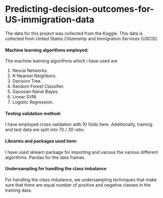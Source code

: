 # Predicting-decision-outcomes-for-US-immigration-data
 The data for this project was collected from the Kaggle. This data is collected from United States Citizenship and Immigration Services  (USCIS). 

#### Machine learning algorithms employed:
The machine learning algorithms which i have used are
1) Neural Networks.
2) K-Nearest Neighbors.
3) Decision Tree.
4) Random Forest Classifier.
5) Gaussian Naive Bayes.
6) Linear SVM.
7) Logistic Regression.

#### Testing validation method:
I have employed cross validation with 10 folds here. Additionally, training and test data are split into 70 / 30 ratio.

#### Libraries and packages used here:
I have used sklearn package for importing and various the various different algorithms. Pandas for the data frames.

#### Undersampling for handling the class imbalance
For handling the class imbalance, we undersampling techniques that make sure that there are equal number of positive and negative classes in the training data.


